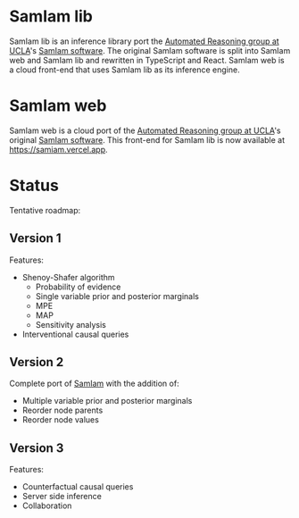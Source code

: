 # SamIam lib

SamIam lib is an inference library port the [Automated Reasoning group at UCLA](http://reasoning.cs.ucla.edu/)'s [SamIam software](http://reasoning.cs.ucla.edu/samiam). The original SamIam software is split into SamIam web and SamIam lib and rewritten in TypeScript and React. SamIam web is a cloud front-end that uses SamIam lib as its inference engine.

# SamIam web

SamIam web is a cloud port of the [Automated Reasoning group at UCLA](http://reasoning.cs.ucla.edu/)'s original [SamIam software](http://reasoning.cs.ucla.edu/samiam). This front-end for SamIam lib is now available at https://samiam.vercel.app.

# Status

Tentative roadmap:

## Version 1

Features:

- Shenoy-Shafer algorithm
  - Probability of evidence
  - Single variable prior and posterior marginals
  - MPE
  - MAP
  - Sensitivity analysis
- Interventional causal queries

## Version 2

Complete port of [SamIam](https://github.com/uclareasoning/SamIam) with the addition of:

- Multiple variable prior and posterior marginals
- Reorder node parents
- Reorder node values

## Version 3

Features:

- Counterfactual causal queries
- Server side inference
- Collaboration
